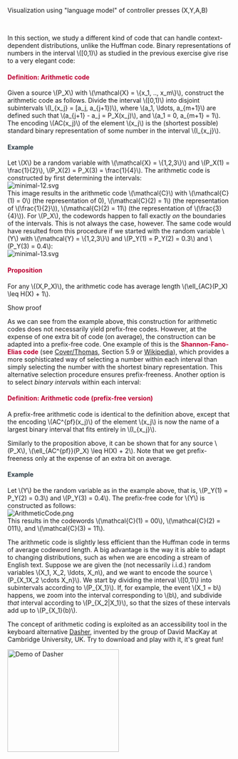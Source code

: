 <p>Visualization using "language model" of controller presses (X,Y,A,B)</p>
<p> </p>
<p>In this section, we study a different kind of code that can handle context-dependent distributions, unlike the Huffman code. Binary representations of numbers in the interval \([0,1)\) as studied in the previous exercise give rise to a very elegant code:</p>
<div class="content-box pad-box-mini border border-trbl border-round">
<h4 style="color: #bc0031;"><strong>Definition: Arithmetic code</strong></h4>
Given a source \(P_X\) with \(\mathcal{X} = \{x_1, .., x_m\}\), construct the arithmetic code as follows. Divide the interval \([0,1)\) into disjoint subintervals \(I_{x_j} = [a_j, a_{j+1})\), where \(a_1, \ldots, a_{m+1}\) are defined such that \(a_{j+1} - a_j = P_X(x_j)\), and \(a_1 = 0, a_{m+1} = 1\). The encoding \(AC(x_j)\) of the element \(x_j\) is the (shortest possible) standard binary representation of some number in the interval \(I_{x_j}\).</div>
<div class="content-box pad-box-mini border border-trbl border-round">
<h4 style="color: #2d3b45;"><strong>Example</strong></h4>
Let \(X\) be a random variable with \(\mathcal{X} = \{1,2,3\}\) and \(P_X(1) = \frac{1}{2}\), \(P_X(2) = P_X(3) = \frac{1}{4}\). The arithmetic code is constructed by first determining the intervals:
<div class="content-box pad-box-mini"><img style="display: block; margin-left: auto; margin-right: auto;" src="https://canvas.uva.nl/courses/2205/files/181295/download?verifier=FRv17xCeUI1MtnvU3BalQhLHz6kw8kRfuNqAdmUy" alt="minimal-12.svg" data-api-endpoint="https://canvas.uva.nl/api/v1/courses/2205/files/181295" data-api-returntype="File"></div>
This image results in the arithmetic code \(\mathcal{C}\) with \(\mathcal{C}(1) = 0\) (the representation of 0), \(\mathcal{C}(2) = 1\) (the representation of \(\frac{1}{2}\)), \(\mathcal{C}(2) = 11\) (the representation of \(\frac{3}{4}\)). For \(P_X\), the codewords happen to fall exactly <i>on</i> the boundaries of the intervals. This is not always the case, however. The same code would have resulted from this procedure if we started with the random variable \(Y\) with \(\mathcal{Y} = \{1,2,3\}\) and \(P_Y(1) = P_Y(2) = 0.3\) and \(P_Y(3) = 0.4\):
<div class="content-box pad-box-mini "><img style="display: block; margin-left: auto; margin-right: auto;" src="https://canvas.uva.nl/courses/2205/files/181296/download?verifier=SvuNm2TDBiT1MZPEfyMZP0VbRnWUBR8y7423Bndk&amp;wrap=1" alt="minimal-13.svg" data-api-endpoint="https://canvas.uva.nl/api/v1/courses/2205/files/181296" data-api-returntype="File"></div>
</div>
<div class="content-box pad-box-mini border border-trbl border-round">
<h4 style="color: #bc0031;"><strong>Proposition</strong></h4>
For any \((X,P_X)\), the arithmetic code has average length \(\ell_{AC}(P_X) \leq H(X) + 1\).
<p><span class="element_toggler" role="button" aria-controls="group14" aria-label="Toggler" aria-expanded="false"><span class="Button">Show proof</span></span></p>
<div id="group14" style="display: none;">
<div class="content-box">Let \(x \in \mathcal{X}\), and define \(\ell_x := \lceil \log (1/P_X(x))\rceil\) to be the rounded surprisal value of \(x\). Then \begin{align} 2^{-\ell_x} = 2^{-\lceil \log (1/P_X(x))\rceil} \leq 2^{-\log (1/P_X(x))} = 2^{\log P_X(x)} = P_X(x). \end{align} Therefore, since the size of the interval \(I_x\) is \(P_X(x)\), there must exist an integer \(0 \leq s_x &lt; 2^{\ell_x}\) such that \(s_x \cdot 2^{-\ell_x}\) lies in the interval \(I_x\). This number \(s_x \cdot 2^{-\ell_x}\) has a binary representation of length \(\ell_x \leq -\log P_X(x) + 1\). Repeating this argument for every \(x\), we obtain \begin{align} \ell_{AC}(P_X) = \mathbb{E}[\ell(AC(X))] = \sum_x P_X(x) \ell(AC(x)) \leq \sum_x P_X(x) (-\log P_X(x) + 1) = H(X) + 1. \end{align}</div>
</div>
</div>
<p>As we can see from the example above, this construction for arithmetic codes does not necessarily yield prefix-free codes. However, at the expense of one extra bit of code (on average), the construction can be adapted into a prefix-free code. One example of this is the <span style="color: #bc0031;"><strong>Shannon-Fano-Elias code</strong></span> (see <a href="http://onlinelibrary.wiley.com/book/10.1002/0471200611" target="_blank">Cover/Thomas</a>, Section 5.9 or <a href="https://en.wikipedia.org/wiki/Shannon%E2%80%93Fano%E2%80%93Elias_coding">Wikipedia</a>), which provides a more sophisticated way of selecting a number within each interval than simply selecting the number with the shortest binary representation. This alternative selection procedure ensures prefix-freeness. Another option is to select <i>binary intervals</i> within each interval:</p>
<div class="content-box pad-box-mini border border-trbl border-round">
<h4 style="color: #bc0031;"><strong>Definition: Arithmetic code (prefix-free version)</strong></h4>
A prefix-free arithmetic code is identical to the definition above, except that the encoding \(AC^{pf}(x_j)\) of the element \(x_j\) is now the name of a largest binary interval that fits entirely in \(I_{x_j}\).</div>
<p>Similarly to the proposition above, it can be shown that for any source \(P_X\), \(\ell_{AC^{pf}}(P_X) \leq H(X) + 2\). Note that we get prefix-freeness only at the expense of an extra bit on average.</p>
<div class="content-box pad-box-mini border border-trbl border-round">
<h4 style="color: #2d3b45;"><strong>Example</strong></h4>
Let \(Y\) be the random variable as in the example above, that is, \(P_Y(1) = P_Y(2) = 0.3\) and \(P_Y(3) = 0.4\). The prefix-free code for \(Y\) is constructed as follows: <br><img src="https://canvas.uva.nl/courses/2205/files/519668/preview?verifier=VmBKp14wgj38zJ67pwlPJQmRLREDGDSmJgYm8g6c" alt="ArithmeticCode.png" data-api-endpoint="https://canvas.uva.nl/api/v1/courses/2205/files/519668" data-api-returntype="File"><br>This results in the codewords \(\mathcal{C}(1) = 00\), \(\mathcal{C}(2) = 011\), and \(\mathcal{C}(3) = 11\).</div>
<p>The arithmetic code is slightly less efficient than the Huffman code in terms of average codeword length. A big advantage is the way it is able to adapt to changing distributions, such as when we are encoding a stream of English text. Suppose we are given the (not necessarily i.i.d.) random variables \(X_1, X_2, \ldots, X_n\), and we want to encode the source \(P_{X_1X_2 \cdots X_n}\). We start by dividing the interval \([0,1)\) into subintervals according to \(P_{X_1}\). If, for example, the event \(X_1 = b\) happens, we zoom into the interval corresponding to \(b\), and subdivide <i>that</i> interval according to \(P_{X_2|X_1}\), so that the sizes of these intervals add up to \(P_{X_1}(b)\).</p>
<p>The concept of arithmetic coding is exploited as an accessibility tool in the keyboard alternative <a href="http://wol.ra.phy.cam.ac.uk/dasher/">Dasher</a>, invented by the group of David MacKay at Cambridge University, UK. Try to download and play with it, it's great fun!</p>
<p><img src="http://www.inference.org.uk/dasher/images/newdasher.gif" alt="Demo of Dasher" width="250" height="230"></p>